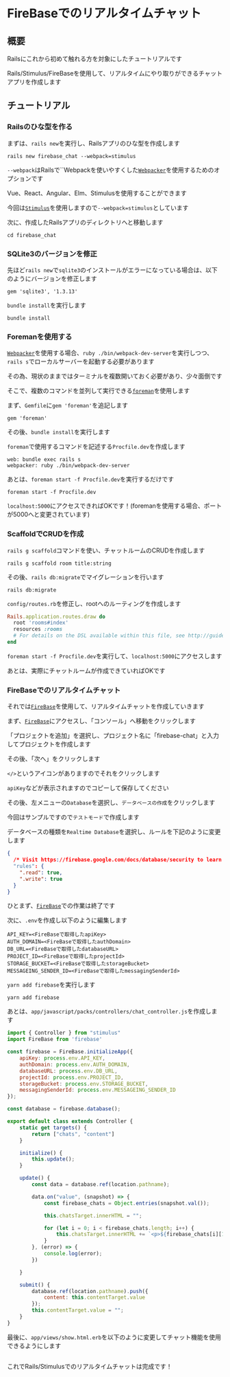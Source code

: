 # FireBaseでのリアルタイムチャット
## 概要

Railsにこれから初めて触れる方を対象にしたチュートリアルです

Rails/Stimulus/FireBaseを使用して、リアルタイムにやり取りができるチャットアプリを作成します

## チュートリアル
### Railsのひな型を作る

まずは、`rails new`を実行し、Railsアプリのひな型を作成します

```shell
rails new firebase_chat --webpack=stimulus
```

`--webpack`はRailsで``Webpackを使いやすくした[`Webpacker`](https://github.com/rails/webpacker)を使用するためのオプションです

Vue、React、Angular、Elm、Stimulusを使用することができます

今回は[`Stimulus`](https://github.com/stimulusjs/stimulus)を使用しますので`--webpack=stimulus`としています

次に、作成したRailsアプリのディレクトリへと移動します

```shell
cd firebase_chat
```

### SQLite3のバージョンを修正

先ほど`rails new`で`sqlite3`のインストールがエラーになっている場合は、以下のようにバージョンを修正します

```ruby:Gemfile
gem 'sqlite3', '1.3.13'
```

`bundle install`を実行します

```shell
bundle install
```

### Foremanを使用する

[`Webpacker`](https://github.com/rails/webpacker)を使用する場合、`ruby ./bin/webpack-dev-server`を実行しつつ、`rails s`でローカルサーバーを起動する必要があります

その為、現状のままではターミナルを複数開いておく必要があり、少々面倒です

そこで、複数のコマンドを並列して実行できる[`foreman`](https://github.com/ddollar/foreman)を使用します

まず、`Gemfile`に`gem 'foreman'`を追記します

```ruby:Gemfile
gem 'foreman'
```

その後、`bundle install`を実行します

`foreman`で使用するコマンドを記述する`Procfile.dev`を作成します

```ruby:Procfile.dev
web: bundle exec rails s
webpacker: ruby ./bin/webpack-dev-server
```

あとは、`foreman start -f Procfile.dev`を実行するだけです

```shell
foreman start -f Procfile.dev
```

`localhost:5000`にアクセスできればOKです！(foremanを使用する場合、ポートが5000へと変更されています)

### ScaffoldでCRUDを作成

`rails g scaffold`コマンドを使い、チャットルームのCRUDを作成します

```shell
rails g scaffold room title:string
```

その後、`rails db:migrate`でマイグレーションを行います

```shell
rails db:migrate
```

`config/routes.rb`を修正し、rootへのルーティングを作成します

```ruby:config/routes.rb
Rails.application.routes.draw do
  root 'rooms#index'
  resources :rooms
  # For details on the DSL available within this file, see http://guides.rubyonrails.org/routing.html
end
```

`foreman start -f Procfile.dev`を実行して、`localhost:5000`にアクセスします

あとは、実際にチャットルームが作成できていればOKです

### FireBaseでのリアルタイムチャット

それでは[`FireBase`](https://firebase.google.com/)を使用して、リアルタイムチャットを作成していきます

まず、[`FireBase`](https://firebase.google.com/)にアクセスし、「コンソール」へ移動をクリックします

「プロジェクトを追加」を選択し、プロジェクト名に「firebase-chat」と入力してプロジェクトを作成します

その後、「次へ」をクリックします

`</>`というアイコンがありますのでそれをクリックします

`apiKey`などが表示されますのでコピーして保存してください

その後、左メニューの`Database`を選択し、`データベースの作成`をクリックします

今回はサンプルですので`テストモード`で作成します

データベースの種類を`Realtime Database`を選択し、ルールを下記のように変更します

```json
{
  /* Visit https://firebase.google.com/docs/database/security to learn more about security rules. */
  "rules": {
    ".read": true,
    ".write": true
  }
}
```

ひとまず、[`FireBase`](https://firebase.google.com/)での作業は終了です

次に、`.env`を作成し以下のように編集します

```.env
API_KEY=<FireBaseで取得したapiKey>
AUTH_DOMAIN=<FireBaseで取得したauthDomain>
DB_URL=<FireBaseで取得したdatabaseURL>
PROJECT_ID=<FireBaseで取得したprojectId>
STORAGE_BUCKET=<FireBaseで取得したstorageBucket>
MESSAGEING_SENDER_ID=<FireBaseで取得したmessagingSenderId>
```

`yarn add firebase`を実行します

```shell
yarn add firebase
```

あとは、`app/javascript/packs/controllers/chat_controller.js`を作成します

```js:app/javascript/packs/controllers/chat_controller.js
import { Controller } from "stimulus"
import FireBase from 'firebase'

const firebase = FireBase.initializeApp({
    apiKey: process.env.API_KEY,
    authDomain: process.env.AUTH_DOMAIN,
    databaseURL: process.env.DB_URL,
    projectId: process.env.PROJECT_ID,
    storageBucket: process.env.STORAGE_BUCKET,
    messagingSenderId: process.env.MESSAGEING_SENDER_ID
});

const database = firebase.database();

export default class extends Controller {
    static get targets() {
        return ["chats", "content"]
    }

    initialize() {
        this.update();
    }

    update() {
        const data = database.ref(location.pathname);

        data.on("value", (snapshot) => {
            const firebase_chats = Object.entries(snapshot.val());

            this.chatsTarget.innerHTML = "";

            for (let i = 0; i < firebase_chats.length; i++) {
                this.chatsTarget.innerHTML += `<p>${firebase_chats[i][1].content}</p>`
            }
        }, (error) => {
            console.log(error);
        })

    }

    submit() {
        database.ref(location.pathname).push({
            content: this.contentTarget.value
        });
        this.contentTarget.value = "";
    }
}
```

最後に、`app/views/show.html.erb`を以下のように変更してチャット機能を使用できるようにします

```erb:app/views/show.html.erb

```

これでRails/Stimulusでのリアルタイムチャットは完成です！


